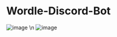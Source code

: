 # Wordle-Discord-Bot
![image](https://github.com/natalie-ly/Wordle-Discord-Bot/assets/144157865/288ddd3b-e7e7-4fa7-b68c-185487ab8c20) \n
![image](https://github.com/natalie-ly/Wordle-Discord-Bot/assets/144157865/f7a1e496-88af-45c2-baea-8afd20ea35ef)
